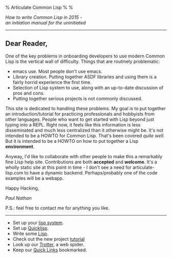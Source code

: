 % Articulate Common Lisp
%
%

*How to write Common Lisp in 2015 -   
an initiation manual for the uninitiated*

---

## Dear Reader,

One of the key problems in onboarding developers to use modern Common Lisp is the 
vertical wall of difficulty. Things that are routinely problematic:

*	emacs use. Most people don't use emacs.
*	Library creation. Putting together ASDF libraries and using them is a fairly
	horrid experience the first time.
*	Selection of Lisp system to use, along with an up-to-date discussion of pros
	and cons.
*	Putting together serious projects is not commonly discussed.

This site is dedicated to handling these problems. My goal is to put together an 
introduction/tutorial for practicing professionals and hobbyists from other 
languages. People who want to get started with Lisp beyond just typing into a REPL.
Right now, it feels like this information is less disseminated and much less 
centralized than it otherwise might be. It's not intended to be a HOWTO for Common
Lisp. That's been covered *quite well*. But it is intended to be a HOWTO on how to 
put together a Lisp **environment**.

Anyway, I'd like to collaborate with other people to make this a remarkably fine 
Lisp help site. Contributions are both **accepted** and **welcome**. It's a wholly 
static site at this point in time - I don't see a need for articulate-lisp.com to 
have a dynamic backend. Perhaps/probably one of the code examples will be a webapp.

Happy Hacking,

*Paul Nathan*

P.S.: feel free to contact me for anything you like.

---

* Set up your [lisp system](./env:lisp-system.html).
* Set up [Quicklisp](./env:quicklisp.html).
* Write some [Lisp](./initial:abcs.html).
* Check out the new project [tutorial](./initial:new-project.html)
* Look up our [Trotter](./examples:trotter-walkthrough.html), a web spider.
* Keep our [Quick Links](./quicklinks.html) bookmarked.

